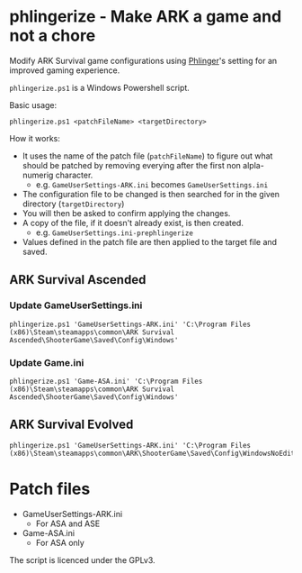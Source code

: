 # phlingerize - Make ARK a game and not a chore

Modify ARK Survival game configurations using [Phlinger](https://www.youtube.com/@Phlinger)'s setting for an improved gaming experience.

`phlingerize.ps1` is a Windows Powershell script.

Basic usage:
```shell
phlingerize.ps1 <patchFileName> <targetDirectory>
```

How it works:

* It uses the name of the patch file (`patchFileName`) to figure out what should be patched by removing everying after the first non alpla-numerig character.
  * e.g. `GameUserSettings-ARK.ini` becomes `GameUserSettings.ini`
* The configuration file to be changed is then searched for in the given directory (`targetDirectory`)
* You will then be asked to confirm applying the changes.
* A copy of the file, if it doesn't already exist, is then created.
  * e.g. `GameUserSettings.ini-prephlingerize`
* Values defined in the patch file are then applied to the target file and saved.


## ARK Survival Ascended

### Update GameUserSettings.ini

```shell
phlingerize.ps1 'GameUserSettings-ARK.ini' 'C:\Program Files (x86)\Steam\steamapps\common\ARK Survival Ascended\ShooterGame\Saved\Config\Windows'
```

### Update Game.ini

```shell
phlingerize.ps1 'Game-ASA.ini' 'C:\Program Files (x86)\Steam\steamapps\common\ARK Survival Ascended\ShooterGame\Saved\Config\Windows'
```

## ARK Survival Evolved

```shell
phlingerize.ps1 'GameUserSettings-ARK.ini' 'C:\Program Files (x86)\Steam\steamapps\common\ARK\ShooterGame\Saved\Config\WindowsNoEditor'
```

# Patch files

* GameUserSettings-ARK.ini
  * For ASA and ASE
* Game-ASA.ini
  * For ASA only

The script is licenced under the GPLv3.
